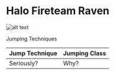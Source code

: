 # Halo Fireteam Raven
![alt text](https://i.ytimg.com/vi/JRwRZLMBuM8/maxresdefault.jpg)

Jumping Techniques

Jump Technique | Jumping Class
------------ | ------------
Seriously? | Why?